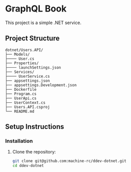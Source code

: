 # GraphQL Book

This project is a simple .NET service.

## Project Structure
```
dotnet/Users.API/
├── Models/
├──── User.cs
├── Properties/
├──── launchSettings.json
├── Services/
├──── UserService.cs
├── appsettings.json
├── appsettings.Development.json
├── Dockerfile
├── Program.cs
├── UserApi.cs
├── UserContext.cs
├── Users.API.csproj
└── README.md
```

## Setup Instructions

### Installation

1. Clone the repository:
    ```sh
    git clone git@github.com:machine-rc/ddev-dotnet.git
    cd ddev-dotnet
    ```
